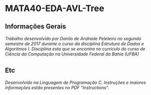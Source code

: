 # MATA40-EDA-AVL-Tree

## **Informações Gerais**

###### Trabalho desenvolvido por Danilo de Andrade Peleteiro no segundo semestre de 2017 durante o curso da disciplina Estrutura de Dados e Algoritmos I. Disciplina esta que se encontra no currículo do curso de Ciência da Computação na Universidade Federal da Bahia (UFBA)

## **Etc**

###### Desenvolvido na Linguagem de Programação C. Instruções e maiores informações estão presentes no PDF "Instructions".
